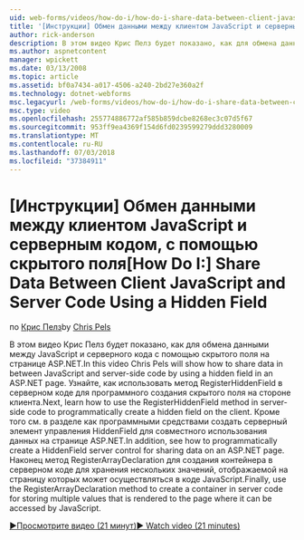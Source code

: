 ```yaml
---
uid: web-forms/videos/how-do-i/how-do-i-share-data-between-client-javascript-and-server-code-using-a-hidden-field
title: '[Инструкции] Обмен данными между клиентом JavaScript и серверным кодом, с помощью скрытого поля | Документация Майкрософт'
author: rick-anderson
description: В этом видео Крис Пелз будет показано, как для обмена данными между JavaScript и серверного кода с помощью скрытого поля на странице ASP.NET. Узнайте, как t...
ms.author: aspnetcontent
manager: wpickett
ms.date: 03/13/2008
ms.topic: article
ms.assetid: bf0a7434-a017-4506-a240-2bd27e360a2f
ms.technology: dotnet-webforms
msc.legacyurl: /web-forms/videos/how-do-i/how-do-i-share-data-between-client-javascript-and-server-code-using-a-hidden-field
msc.type: video
ms.openlocfilehash: 255774886772af585b859dcbe8268ec3c07d5f67
ms.sourcegitcommit: 953ff9ea4369f154d6fd0239599279ddd3280009
ms.translationtype: MT
ms.contentlocale: ru-RU
ms.lasthandoff: 07/03/2018
ms.locfileid: "37384911"
---
```

<a name="how-do-i-share-data-between-client-javascript-and-server-code-using-a-hidden-field"></a><span data-ttu-id="af005-104">[Инструкции] Обмен данными между клиентом JavaScript и серверным кодом, с помощью скрытого поля</span><span class="sxs-lookup"><span data-stu-id="af005-104">[How Do I:] Share Data Between Client JavaScript and Server Code Using a Hidden Field</span></span>
====================
<span data-ttu-id="af005-105">по [Крис Пелз](https://twitter.com/chrispels)</span><span class="sxs-lookup"><span data-stu-id="af005-105">by [Chris Pels](https://twitter.com/chrispels)</span></span>

<span data-ttu-id="af005-106">В этом видео Крис Пелз будет показано, как для обмена данными между JavaScript и серверного кода с помощью скрытого поля на странице ASP.NET.</span><span class="sxs-lookup"><span data-stu-id="af005-106">In this video Chris Pels will show how to share data in between JavaScript and server-side code by using a hidden field in an ASP.NET page.</span></span> <span data-ttu-id="af005-107">Узнайте, как использовать метод RegisterHiddenField в серверном коде для программного создания скрытого поля на стороне клиента.</span><span class="sxs-lookup"><span data-stu-id="af005-107">Next, learn how to use the RegisterHiddenField method in server-side code to programmatically create a hidden field on the client.</span></span> <span data-ttu-id="af005-108">Кроме того см. в разделе как программными средствами создать серверный элемент управления HiddenField для совместного использования данных на странице ASP.NET.</span><span class="sxs-lookup"><span data-stu-id="af005-108">In addition, see how to programmatically create a HiddenField server control for sharing data on an ASP.NET page.</span></span> <span data-ttu-id="af005-109">Наконец метод RegisterArrayDeclaration для создания контейнера в серверном коде для хранения нескольких значений, отображаемой на страницу которых может осуществляться в коде JavaScript.</span><span class="sxs-lookup"><span data-stu-id="af005-109">Finally, use the RegisterArrayDeclaration method to create a container in server code for storing multiple values that is rendered to the page where it can be accessed by JavaScript.</span></span>

[<span data-ttu-id="af005-110">&#9654;Просмотрите видео (21 минут)</span><span class="sxs-lookup"><span data-stu-id="af005-110">&#9654; Watch video (21 minutes)</span></span>](https://channel9.msdn.com/Blogs/ASP-NET-Site-Videos/how-do-i-share-data-between-client-javascript-and-server-code-using-a-hidden-field)

